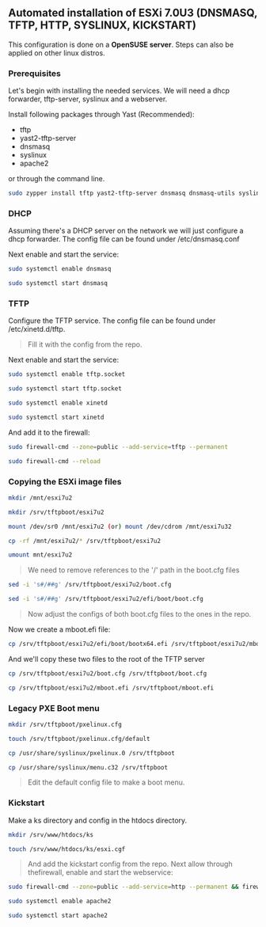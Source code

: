 ## Automated installation of ESXi 7.0U3 (DNSMASQ, TFTP, HTTP, SYSLINUX, KICKSTART)
This configuration is done on a **OpenSUSE server**. Steps can also be applied on other linux distros.

### Prerequisites

Let's begin with installing the needed services. We will need a dhcp forwarder, tftp-server, syslinux and a webserver.

Install following packages through Yast (Recommended):
- tftp
- yast2-tftp-server
- dnsmasq
- syslinux
- apache2

or through the command line.
```bash
sudo zypper install tftp yast2-tftp-server dnsmasq dnsmasq-utils syslinux apache2 -y
```

### DHCP
Assuming there's a DHCP server on the network we will just configure a dhcp forwarder. The config file can be found under /etc/dnsmasq.conf

Next enable and start the service:
```bash
sudo systemctl enable dnsmasq
```
```bash
sudo systemctl start dnsmasq
```

### TFTP
Configure the TFTP service. The config file can be found under /etc/xinetd.d/tftp.
>Fill it with the config from the repo.

Next enable and start the service:
```bash
sudo systemctl enable tftp.socket
```
```bash
sudo systemctl start tftp.socket
```
```bash
sudo systemctl enable xinetd
```
```bash
sudo systemctl start xinetd
```
And add it to the firewall:
```bash
sudo firewall-cmd --zone=public --add-service=tftp --permanent
```
```bash
sudo firewall-cmd --reload
```

### Copying the ESXi image files

```bash
mkdir /mnt/esxi7u2
```
```bash
mkdir /srv/tftpboot/esxi7u2
```
```bash
mount /dev/sr0 /mnt/esxi7u2 (or) mount /dev/cdrom /mnt/esxi7u32
```
```bash
cp -rf /mnt/esxi7u2/* /srv/tftpboot/esxi7u2
```
```bash
umount mnt/esxi7u2
```
>We need to remove references to the '/' path in the boot.cfg files
```bash
sed -i 's#/##g' /srv/tftpboot/esxi7u2/boot.cfg
```
```bash
sed -i 's#/##g' /srv/tftpboot/esxi7u2/efi/boot/boot.cfg
```

>Now adjust the configs of both boot.cfg files to the ones in the repo.

Now we create a mboot.efi file:
```bash
cp /srv/tftpboot/esxi7u2/efi/boot/bootx64.efi /srv/tftpboot/esxi7u2/mboot.efi
```
And we'll copy these two files to the root of the TFTP server
```bash
cp /srv/tftpboot/esxi7u2/boot.cfg /srv/tftpboot/boot.cfg
```
```bash 
cp /srv/tftpboot/esxi7u2/mboot.efi /srv/tftpboot/mboot.efi
```

### Legacy PXE Boot menu
```bash
mkdir /srv/tftpboot/pxelinux.cfg
```
```bash
touch /srv/tftpboot/pxelinux.cfg/default
```
```bash
cp /usr/share/syslinux/pxelinux.0 /srv/tftpboot
```
```bash
cp /usr/share/syslinux/menu.c32 /srv/tftpboot
```
>Edit the default config file to make a boot menu.

### Kickstart
Make a ks directory and config in the htdocs directory.
```bash
mkdir /srv/www/htdocs/ks
```
```bash
touch /srv/www/htdocs/ks/esxi.cgf
```
>And add the kickstart config from the repo.
Next allow through thefirewall, enable and start the webservice:
```bash
sudo firewall-cmd --zone=public --add-service=http --permanent && firewall-cmd --reload
```
```bash
sudo systemctl enable apache2
```
```bash
sudo systemctl start apache2
```

